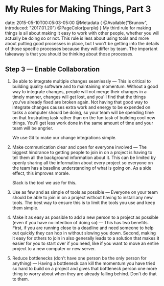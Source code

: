 # My Rules for Making Things, Part 3
date: 2015-05-10T00:05:03-05:00
@Metadata {
  @Available("Brunow", introduced: "2017.01.20")
  @PageColor(purple)
}
My third rule for making things is all about making it easy to work with other people, whether you will actually be doing so or not. This rule is less about using tools and more about putting good processes in place, but I won't be getting into the details of those specific processes because they will differ by team. The important takeaway is that you should be thinking about those processes.

## Step 3 &mdash; Enable Collaboration
1. Be able to integrate multiple changes seamlessly &mdash; This is critical to building quality software and to maintaining momentum. Without a good way to integrate changes, people will not merge their changes in a timely manner, changes will get lost, and you'll find that the things you've already fixed are broken again. Not having that good way to integrate changes causes extra work and energy to be expended on tasks a computer should be doing, so your team will be spending time on that frustrating task rather than on the fun task of building cool new things. You'll get less work done in the same amount of time and your team will be angrier.

    We use Git to make our change integrations simple.

2. Make communication clear and open for everyone involved &mdash; The biggest hindrance to getting people to join in on a project is having to tell them all the background information about it. This can be limited by openly sharing all the information about every project so everyone on the team has a baseline understanding of what is going on. As a side effect, this improves morale.

    Slack is the tool we use for this.

3. Use as few and as simple of tools as possible &mdash; Everyone on your team should be able to join in on a project without having to install any new tools. The best way to ensure this is to limit the tools you use and keep them simple.

4. Make it as easy as possible to add a new person to a project as possible (even if you have no intention of doing so) &mdash; This has two benefits. First, if you are running close to a deadline and need someone to help out quickly they can hop in without slowing you down. Second, making it easy for others to join in also generally leads to a solution that makes it easier for you to start over if you need, like if you want to move an entire project to a new computer or new server.

5. Reduce bottlenecks (don't have one person be the only person for anything) &mdash; Having a bottleneck can kill the momentum you have tried so hard to build on a project and gives that bottleneck person one more thing to worry about when they are already falling behind. Don't do that to them.
